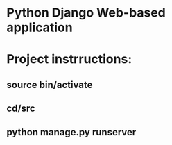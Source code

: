 # Python Django Web-based application
# Project instrructions:
## source bin/activate  
## cd/src 
## python manage.py runserver
